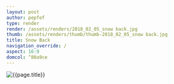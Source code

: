 ```yaml
---
layout: post
author: pepfof
type: render
render: /assets/renders/2018_02_05_snow back.jpg
thumb: /assets/renders/thumb/thumb-2018_02_05_snow back.jpg
title: Snow Back
navigation_override: /
aspect: 16:9
domcol: ^80a9ce
---
```


<!--USER BEGIN 1-->

<!--USER END 1-->
<img src = "{{ page.render }}" class="image_main" alt="{{page.title}}">

<!--USER BEGIN 2-->

<!--USER END 2-->


